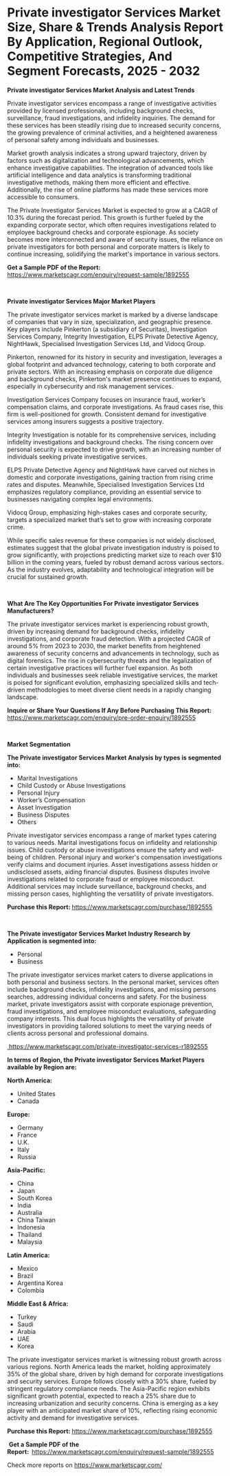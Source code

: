 <p><h1>Private investigator Services Market Size, Share & Trends Analysis Report By Application, Regional Outlook, Competitive Strategies, And Segment Forecasts, 2025 - 2032</h1></p><p><strong>Private investigator Services Market Analysis and Latest Trends</strong></p>
<p><p>Private investigator services encompass a range of investigative activities provided by licensed professionals, including background checks, surveillance, fraud investigations, and infidelity inquiries. The demand for these services has been steadily rising due to increased security concerns, the growing prevalence of criminal activities, and a heightened awareness of personal safety among individuals and businesses.</p><p>Market growth analysis indicates a strong upward trajectory, driven by factors such as digitalization and technological advancements, which enhance investigative capabilities. The integration of advanced tools like artificial intelligence and data analytics is transforming traditional investigative methods, making them more efficient and effective. Additionally, the rise of online platforms has made these services more accessible to consumers.</p><p>The Private Investigator Services Market is expected to grow at a CAGR of 10.3% during the forecast period. This growth is further fueled by the expanding corporate sector, which often requires investigations related to employee background checks and corporate espionage. As society becomes more interconnected and aware of security issues, the reliance on private investigators for both personal and corporate matters is likely to continue increasing, solidifying the market's importance in various sectors.</p></p>
<p><strong>Get a Sample PDF of the Report:&nbsp;</strong> <a href="https://www.marketscagr.com/enquiry/request-sample/1892555?utm_campaign=2796&utm_medium=2&utm_source=Github&utm_content=ia&utm_term=28032025&utm_id=private-investigator-services">https://www.marketscagr.com/enquiry/request-sample/1892555</a></p>
<p>&nbsp;</p>
<p><strong>Private investigator Services Major Market Players</strong></p>
<p><p>The private investigator services market is marked by a diverse landscape of companies that vary in size, specialization, and geographic presence. Key players include Pinkerton (a subsidiary of Securitas), Investigation Services Company, Integrity Investigation, ELPS Private Detective Agency, NightHawk, Specialised Investigation Services Ltd, and Vidocq Group.</p><p>Pinkerton, renowned for its history in security and investigation, leverages a global footprint and advanced technology, catering to both corporate and private sectors. With an increasing emphasis on corporate due diligence and background checks, Pinkerton's market presence continues to expand, especially in cybersecurity and risk management services.</p><p>Investigation Services Company focuses on insurance fraud, worker’s compensation claims, and corporate investigations. As fraud cases rise, this firm is well-positioned for growth. Consistent demand for investigative services among insurers suggests a positive trajectory.</p><p>Integrity Investigation is notable for its comprehensive services, including infidelity investigations and background checks. The rising concern over personal security is expected to drive growth, with an increasing number of individuals seeking private investigative services.</p><p>ELPS Private Detective Agency and NightHawk have carved out niches in domestic and corporate investigations, gaining traction from rising crime rates and disputes. Meanwhile, Specialised Investigation Services Ltd emphasizes regulatory compliance, providing an essential service to businesses navigating complex legal environments.</p><p>Vidocq Group, emphasizing high-stakes cases and corporate security, targets a specialized market that’s set to grow with increasing corporate crime.</p><p>While specific sales revenue for these companies is not widely disclosed, estimates suggest that the global private investigation industry is poised to grow significantly, with projections predicting market size to reach over $10 billion in the coming years, fueled by robust demand across various sectors. As the industry evolves, adaptability and technological integration will be crucial for sustained growth.</p></p>
<p>&nbsp;</p>
<p><strong>What Are The Key Opportunities For Private investigator Services Manufacturers?</strong></p>
<p><p>The private investigator services market is experiencing robust growth, driven by increasing demand for background checks, infidelity investigations, and corporate fraud detection. With a projected CAGR of around 5% from 2023 to 2030, the market benefits from heightened awareness of security concerns and advancements in technology, such as digital forensics. The rise in cybersecurity threats and the legalization of certain investigative practices will further fuel expansion. As both individuals and businesses seek reliable investigative services, the market is poised for significant evolution, emphasizing specialized skills and tech-driven methodologies to meet diverse client needs in a rapidly changing landscape.</p></p>
<p><strong>Inquire or Share Your Questions If Any Before Purchasing This Report:</strong> <a href="https://www.marketscagr.com/enquiry/pre-order-enquiry/1892555?utm_campaign=2796&utm_medium=2&utm_source=Github&utm_content=ia&utm_term=28032025&utm_id=private-investigator-services">https://www.marketscagr.com/enquiry/pre-order-enquiry/1892555</a></p>
<p>&nbsp;</p>
<p><strong>Market Segmentation</strong></p>
<p><strong>The Private investigator Services Market Analysis by types is segmented into:</strong></p>
<p><ul><li>Marital Investigations</li><li>Child Custody or Abuse Investigations</li><li>Personal Injury</li><li>Worker’s Compensation</li><li>Asset Investigation</li><li>Business Disputes</li><li>Others</li></ul></p>
<p><p>Private investigator services encompass a range of market types catering to various needs. Marital investigations focus on infidelity and relationship issues. Child custody or abuse investigations ensure the safety and well-being of children. Personal injury and worker's compensation investigations verify claims and document injuries. Asset investigations assess hidden or undisclosed assets, aiding financial disputes. Business disputes involve investigations related to corporate fraud or employee misconduct. Additional services may include surveillance, background checks, and missing person cases, highlighting the versatility of private investigators.</p></p>
<p><strong>Purchase this Report:&nbsp;</strong><a href="https://www.marketscagr.com/purchase/1892555?utm_campaign=2796&utm_medium=2&utm_source=Github&utm_content=ia&utm_term=28032025&utm_id=private-investigator-services">https://www.marketscagr.com/purchase/1892555</a></p>
<p>&nbsp;</p>
<p><strong>The Private investigator Services Market Industry Research by Application is segmented into:</strong></p>
<p><ul><li>Personal</li><li>Business</li></ul></p>
<p><p>The private investigator services market caters to diverse applications in both personal and business sectors. In the personal market, services often include background checks, infidelity investigations, and missing persons searches, addressing individual concerns and safety. For the business market, private investigators assist with corporate espionage prevention, fraud investigations, and employee misconduct evaluations, safeguarding company interests. This dual focus highlights the versatility of private investigators in providing tailored solutions to meet the varying needs of clients across personal and professional domains.</p></p>
<p><a href="https://www.marketscagr.com/private-investigator-services-r1892555?utm_campaign=2796&utm_medium=2&utm_source=Github&utm_content=ia&utm_term=28032025&utm_id=private-investigator-services">&nbsp;https://www.marketscagr.com/private-investigator-services-r1892555</a></p>
<p><strong>In terms of Region, the Private investigator Services Market Players available by Region are:</strong></p>
<p>
    <p> <strong> North America: </strong>
        <ul>
            <li>United States</li>
            <li>Canada</li>
        </ul>
        </p> 
    <p> <strong> Europe: </strong>
        <ul>
            <li>Germany</li>
            <li>France</li>
            <li>U.K.</li>
            <li>Italy</li>
            <li>Russia</li>
        </ul>
        </p> 
    <p> <strong> Asia-Pacific: </strong>
        <ul>
            <li>China</li>
            <li>Japan</li>
            <li>South Korea</li>
            <li>India</li>
            <li>Australia</li>
            <li>China Taiwan</li>
            <li>Indonesia</li>
            <li>Thailand</li>
            <li>Malaysia</li>
        </ul>
        </p> 
    <p> <strong> Latin America: </strong>
        <ul>
            <li>Mexico</li>
            <li>Brazil</li>
            <li>Argentina Korea</li>
            <li>Colombia</li>
        </ul>
        </p> 
    <p> <strong> Middle East & Africa: </strong>
        <ul>
            <li>Turkey</li>
            <li>Saudi</li>
            <li>Arabia</li>
            <li>UAE</li>
            <li>Korea</li>
        </ul>
    </p>
    </p>
<p><p>The private investigator services market is witnessing robust growth across various regions. North America leads the market, holding approximately 35% of the global share, driven by high demand for corporate investigations and security services. Europe follows closely with a 30% share, fueled by stringent regulatory compliance needs. The Asia-Pacific region exhibits significant growth potential, expected to reach a 25% share due to increasing urbanization and security concerns. China is emerging as a key player with an anticipated market share of 10%, reflecting rising economic activity and demand for investigative services.</p></p>
<p><strong>Purchase this Report: </strong><a href="https://www.marketscagr.com/purchase/1892555?utm_campaign=2796&utm_medium=2&utm_source=Github&utm_content=ia&utm_term=28032025&utm_id=private-investigator-services">https://www.marketscagr.com/purchase/1892555</a></p>
<p>&nbsp;<strong>Get a Sample PDF of the Report:&nbsp;&nbsp;</strong><a href="https://www.marketscagr.com/enquiry/request-sample/1892555?utm_campaign=2796&utm_medium=2&utm_source=Github&utm_content=ia&utm_term=28032025&utm_id=private-investigator-services">https://www.marketscagr.com/enquiry/request-sample/1892555</a></p>
<p><strong></strong></p>
<p>Check more reports on <a href="https://www.marketscagr.com/?utm_campaign=2796&utm_medium=2&utm_source=Github&utm_content=ia&utm_term=28032025&utm_id=private-investigator-services">https://www.marketscagr.com/</a></p>
